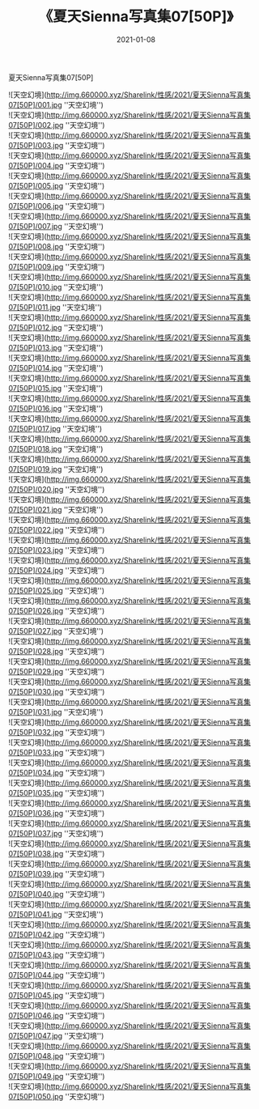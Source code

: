 ﻿---
layout: post
title:  《夏天Sienna写真集07[50P]》
date:   2021-01-08
img: http://img.660000.xyz/Sharelink/性感/2021/夏天Sienna写真集07[50P]/000.jpg
categories: [美女, 性感, 泳衣]
---

夏天Sienna写真集07[50P]



![天空幻境](http://img.660000.xyz/Sharelink/性感/2021/夏天Sienna写真集07[50P]/001.jpg ''天空幻境'') <br>
![天空幻境](http://img.660000.xyz/Sharelink/性感/2021/夏天Sienna写真集07[50P]/002.jpg ''天空幻境'') <br>
![天空幻境](http://img.660000.xyz/Sharelink/性感/2021/夏天Sienna写真集07[50P]/003.jpg ''天空幻境'') <br>
![天空幻境](http://img.660000.xyz/Sharelink/性感/2021/夏天Sienna写真集07[50P]/004.jpg ''天空幻境'') <br>
![天空幻境](http://img.660000.xyz/Sharelink/性感/2021/夏天Sienna写真集07[50P]/005.jpg ''天空幻境'') <br>
![天空幻境](http://img.660000.xyz/Sharelink/性感/2021/夏天Sienna写真集07[50P]/006.jpg ''天空幻境'') <br>
![天空幻境](http://img.660000.xyz/Sharelink/性感/2021/夏天Sienna写真集07[50P]/007.jpg ''天空幻境'') <br>
![天空幻境](http://img.660000.xyz/Sharelink/性感/2021/夏天Sienna写真集07[50P]/008.jpg ''天空幻境'') <br>
![天空幻境](http://img.660000.xyz/Sharelink/性感/2021/夏天Sienna写真集07[50P]/009.jpg ''天空幻境'') <br>
![天空幻境](http://img.660000.xyz/Sharelink/性感/2021/夏天Sienna写真集07[50P]/010.jpg ''天空幻境'') <br>
![天空幻境](http://img.660000.xyz/Sharelink/性感/2021/夏天Sienna写真集07[50P]/011.jpg ''天空幻境'') <br>
![天空幻境](http://img.660000.xyz/Sharelink/性感/2021/夏天Sienna写真集07[50P]/012.jpg ''天空幻境'') <br>
![天空幻境](http://img.660000.xyz/Sharelink/性感/2021/夏天Sienna写真集07[50P]/013.jpg ''天空幻境'') <br>
![天空幻境](http://img.660000.xyz/Sharelink/性感/2021/夏天Sienna写真集07[50P]/014.jpg ''天空幻境'') <br>
![天空幻境](http://img.660000.xyz/Sharelink/性感/2021/夏天Sienna写真集07[50P]/015.jpg ''天空幻境'') <br>
![天空幻境](http://img.660000.xyz/Sharelink/性感/2021/夏天Sienna写真集07[50P]/016.jpg ''天空幻境'') <br>
![天空幻境](http://img.660000.xyz/Sharelink/性感/2021/夏天Sienna写真集07[50P]/017.jpg ''天空幻境'') <br>
![天空幻境](http://img.660000.xyz/Sharelink/性感/2021/夏天Sienna写真集07[50P]/018.jpg ''天空幻境'') <br>
![天空幻境](http://img.660000.xyz/Sharelink/性感/2021/夏天Sienna写真集07[50P]/019.jpg ''天空幻境'') <br>
![天空幻境](http://img.660000.xyz/Sharelink/性感/2021/夏天Sienna写真集07[50P]/020.jpg ''天空幻境'') <br>
![天空幻境](http://img.660000.xyz/Sharelink/性感/2021/夏天Sienna写真集07[50P]/021.jpg ''天空幻境'') <br>
![天空幻境](http://img.660000.xyz/Sharelink/性感/2021/夏天Sienna写真集07[50P]/022.jpg ''天空幻境'') <br>
![天空幻境](http://img.660000.xyz/Sharelink/性感/2021/夏天Sienna写真集07[50P]/023.jpg ''天空幻境'') <br>
![天空幻境](http://img.660000.xyz/Sharelink/性感/2021/夏天Sienna写真集07[50P]/024.jpg ''天空幻境'') <br>
![天空幻境](http://img.660000.xyz/Sharelink/性感/2021/夏天Sienna写真集07[50P]/025.jpg ''天空幻境'') <br>
![天空幻境](http://img.660000.xyz/Sharelink/性感/2021/夏天Sienna写真集07[50P]/026.jpg ''天空幻境'') <br>
![天空幻境](http://img.660000.xyz/Sharelink/性感/2021/夏天Sienna写真集07[50P]/027.jpg ''天空幻境'') <br>
![天空幻境](http://img.660000.xyz/Sharelink/性感/2021/夏天Sienna写真集07[50P]/028.jpg ''天空幻境'') <br>
![天空幻境](http://img.660000.xyz/Sharelink/性感/2021/夏天Sienna写真集07[50P]/029.jpg ''天空幻境'') <br>
![天空幻境](http://img.660000.xyz/Sharelink/性感/2021/夏天Sienna写真集07[50P]/030.jpg ''天空幻境'') <br>
![天空幻境](http://img.660000.xyz/Sharelink/性感/2021/夏天Sienna写真集07[50P]/031.jpg ''天空幻境'') <br>
![天空幻境](http://img.660000.xyz/Sharelink/性感/2021/夏天Sienna写真集07[50P]/032.jpg ''天空幻境'') <br>
![天空幻境](http://img.660000.xyz/Sharelink/性感/2021/夏天Sienna写真集07[50P]/033.jpg ''天空幻境'') <br>
![天空幻境](http://img.660000.xyz/Sharelink/性感/2021/夏天Sienna写真集07[50P]/034.jpg ''天空幻境'') <br>
![天空幻境](http://img.660000.xyz/Sharelink/性感/2021/夏天Sienna写真集07[50P]/035.jpg ''天空幻境'') <br>
![天空幻境](http://img.660000.xyz/Sharelink/性感/2021/夏天Sienna写真集07[50P]/036.jpg ''天空幻境'') <br>
![天空幻境](http://img.660000.xyz/Sharelink/性感/2021/夏天Sienna写真集07[50P]/037.jpg ''天空幻境'') <br>
![天空幻境](http://img.660000.xyz/Sharelink/性感/2021/夏天Sienna写真集07[50P]/038.jpg ''天空幻境'') <br>
![天空幻境](http://img.660000.xyz/Sharelink/性感/2021/夏天Sienna写真集07[50P]/039.jpg ''天空幻境'') <br>
![天空幻境](http://img.660000.xyz/Sharelink/性感/2021/夏天Sienna写真集07[50P]/040.jpg ''天空幻境'') <br>
![天空幻境](http://img.660000.xyz/Sharelink/性感/2021/夏天Sienna写真集07[50P]/041.jpg ''天空幻境'') <br>
![天空幻境](http://img.660000.xyz/Sharelink/性感/2021/夏天Sienna写真集07[50P]/042.jpg ''天空幻境'') <br>
![天空幻境](http://img.660000.xyz/Sharelink/性感/2021/夏天Sienna写真集07[50P]/043.jpg ''天空幻境'') <br>
![天空幻境](http://img.660000.xyz/Sharelink/性感/2021/夏天Sienna写真集07[50P]/044.jpg ''天空幻境'') <br>
![天空幻境](http://img.660000.xyz/Sharelink/性感/2021/夏天Sienna写真集07[50P]/045.jpg ''天空幻境'') <br>
![天空幻境](http://img.660000.xyz/Sharelink/性感/2021/夏天Sienna写真集07[50P]/046.jpg ''天空幻境'') <br>
![天空幻境](http://img.660000.xyz/Sharelink/性感/2021/夏天Sienna写真集07[50P]/047.jpg ''天空幻境'') <br>
![天空幻境](http://img.660000.xyz/Sharelink/性感/2021/夏天Sienna写真集07[50P]/048.jpg ''天空幻境'') <br>
![天空幻境](http://img.660000.xyz/Sharelink/性感/2021/夏天Sienna写真集07[50P]/049.jpg ''天空幻境'') <br>
![天空幻境](http://img.660000.xyz/Sharelink/性感/2021/夏天Sienna写真集07[50P]/050.jpg ''天空幻境'') <br>